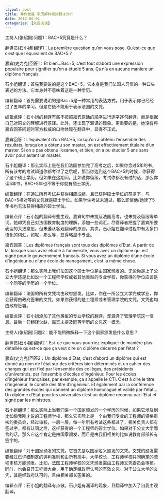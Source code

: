 ```yaml
---
layout: post
title: 非你莫属 学历解释视频翻译分析
date: 2012-06-01
categories: [双语阅读]  
---
```


主持人(张绍刚)问题1：BAC+5究竟是什么？

翻译员(石小姐)翻译1：La première question qu’on vous pose. Qu‘est-ce que c’est que l’équivalent de BAC+5 ?

嘉宾(史力克)回答1：Et bien...Bac+5, c’est tout d’abord une expression populaire pour signifier qu’on a étudié 5 ans. Ça n’a en aucune manière un diplôme français.

石小姐翻译：首先我要说的是这个BAC+5，它本身是我们法国人习惯的一种口头表述的方法。它本身并不意味着这是一种学历。

编辑翻译：首先需要说明的是Bac+5是一种常用的表达方式，用于表示你已经经过了五年的学习。但是它绝不能用于表示法国的文凭。

编辑点评：石小姐的翻译有些不按照嘉宾原话的顺序进行逐字逐句翻译，而是根据自己对原文的理解进行意译。此外，还出现了漏译的现象。更重要的是，她没有将嘉宾回答问题时官方权威的口吻体现在翻译中，显得不正式。

嘉宾回答：L’équivalent d’un BAC+5, lorsqu’on a obtenu l’ensemble des résultats, lorsqu’on a obtenu son master, on est effectivement titulaire d’un master. Si on a pas obtenu l’examen, et bien, on a pu étudier 5 ans sans avoir pour autant un master.

石小姐翻译：那么实际上是在我们法国参加完了高考之后，如果你念过5年的书，所有该考的考试知道你都考过了之后呢，那当你达到这个BAC+5的时候，你获得了这个硕士学历。但如果在这期间，比如说你留级，考试你都没有过的话，那么你读5年书，BAC+5年也不等于你就有硕士学历。

编辑翻译：在通过所有考试并获得相应成绩，且已获得硕士学位的前提下，与BAC+5相对等的文凭就是硕士学位。如果学生考试未通过，那么即使他/她读了5年书也无法获得相应的硕士学位。

编辑点评：石小姐的翻译有些主观。嘉宾句中未提及法国高考，也未提及留级等单词。她却凭自己对法国教育制度的理解，添加一些词汇。尽管译者把握了嘉宾所要表达的大致意思，但未遵从客观翻译的原则。其次，石小姐在翻译过程中有太多口语化的词汇，如呢，那么等，显得略显不专业。

嘉宾回答：Les diplômes français sont tous des diplômes d’Etat. A partir de là, lorsque vous avez étudié à l’université, vous avez un diplôme qui est signé pour le gouvernement français. Si vous avez un diplôme d’une école d’ingénieur ou d’une école de managament, c’est la même chose.

石小姐翻译：那么实际上我们法国这个硕士学位是由国家颁发的。无论你是上了公立大学还是比如说一个工程师学校或者其他类型的专业学校，你获得的学位应该是一个同等的学历的一个学位。

编辑翻译：法国的所有文凭均由政府颁发。比如，你在一所公立大学完成学业，你会获得由政府签署的文凭。如果你获得的是工程师或者管理学院的文凭，文凭也均由政府签署。

编辑点评：石小姐添加了其他类型的专业学校的翻译，却漏译了管理学院这一信息。最后一句翻译欠缺，嘉宾未提及同等学历的文凭这一概念。

主持人(张绍刚)问题2：能不能稍微解释一下这个国家颁发是什么意思？

翻译员(石小姐)翻译2：Est-ce que vous pourriez expliquer de manière plus détaillée qu’est-ce que ça veut dire un diplôme décerné par l’état ?

嘉宾(史力克)回答2：Un diplôme d’Etat, c’est d’abord un diplôme qui est donné au nom de l’état sur des critères bien déterminés et un cahier des charges qui est fixé par l’ensemble des collèges, des présidents d’universités, par l’ensemble d’écoles d’ingénieur. Pour les écoles d’ingénieur françaises, par exemple, ça s’appelle le CTI. C’est à dire le titre d’ingénieur, le comité des titre d’ingénieur. Et également par la conférence des grandes écoles qui donnent un diplôme homologué et validé par l'état... Un diplôme d’Etat pour les universités c’est un diplôme reconnu par l’Etat et signé par les ministres.

石小姐翻译：那么实际上当我们讲一个国家颁发的一个学历的时候，如果它涉及到比如像我刚才说的工程师学校，那么它实际上是一个由我们专业的工程师的资格审核的委员会，经过审核，一层一层，每一年所有考试这些都过了，相关负责人都有签过字，都有认同之后，这样获得的一个工程师的硕士学位。如果对于公立大学而言的话，那么它这个肯定是由国家颁发，而且是由我们相关的比如说教育部部长有签字的。

编辑翻译：对于国家颁发的文凭，它首先是以国家名义颁发的文凭。文凭的颁发需要经过已详细制定的评判准则和由所有高中、大学校长、工程师学校共同确定的流程审核方能颁发。比如，法国工程师学校的文凭颁发需由工程师文凭委员会审核。同时，也会召开工程师大会，用于确定经政府认可的有效文凭。对于公立大学的文凭，其是经政府认可的，且由相关部长签署的。

编辑点评：石小姐的翻译有点散。石小姐有漏译的现象，且翻译中加入了自我主观翻译。
